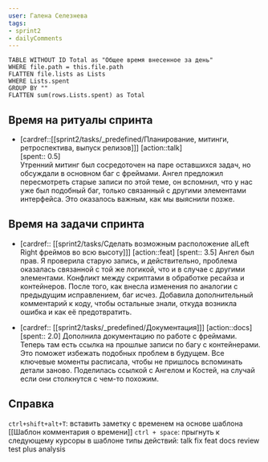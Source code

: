 ```yaml
---
user: Галена Селезнева
tags:
- sprint2
- dailyComments
---
```




```dataview 
TABLE WITHOUT ID Total as "Общее время внесенное за день"
WHERE file.path = this.file.path 
FLATTEN file.lists as Lists
WHERE Lists.spent
GROUP BY ""
FLATTEN sum(rows.Lists.spent) as Total
```
## Время на ритуалы спринта

* [cardref::[[sprint2/tasks/_predefined/Планирование, митинги, ретроспектива, выпуск релизов]]]
  [action::talk]  
  [spent:: 0.5]  
  Утренний митинг был сосредоточен на паре оставшихся задач, но обсуждали в основном баг с фреймами. Ангел предложил пересмотреть старые записи по этой теме, он вспомнил, что у нас уже был подобный баг, только связанный с другими элементами интерфейса. Это оказалось важным, как мы выяснили позже.

## Время на задачи спринта

* [cardref:: [[sprint2/tasks/Сделать возможным расположение alLeft Right фреймов во всю высоту]]]
  [action::feat]
  [spent:: 3.5]
  Ангел был прав. Я проверила старую запись, и действительно, проблема оказалась связанной с той же логикой, что и в случае с другими элементами. Конфликт между скриптами в обработке ресайза и контейнеров. После того, как внесла изменения по аналогии с предыдущим исправлением, баг исчез. Добавила дополнительный комментарий к коду, чтобы остальные знали, откуда возникла ошибка и как её предотвратить.

* [cardref:: [[sprint2/tasks/_predefined/Документация]]]
  [action::docs]
  [spent:: 2.0]
  Дополнила документацию по работе с фреймами. Теперь там есть ссылка на прошлые записи по багу с контейнерами. Это поможет избежать подобных проблем в будущем. Все ключевые моменты расписала, чтобы не пришлось вспоминать детали заново. Поделилась ссылкой с Ангелом и Костей, на случай если они столкнутся с чем-то похожим.

  
## Справка

`ctrl+shift+alt+T`:
	вставить заметку с временем на основе шаблона [[Шаблон комментария о времени]] 
`ctrl + space`:
	прыгнуть к следующему курсоры в шаблоне
типы действий:
	talk
	fix
	feat
	docs
	review
	test
	plus
	analysis


